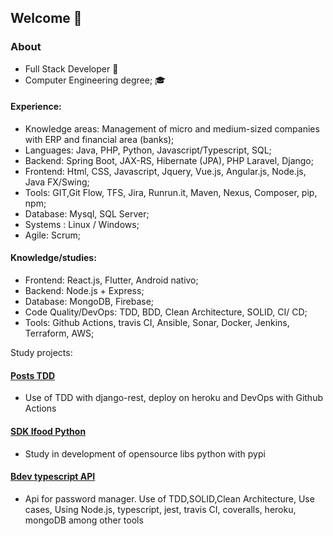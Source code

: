## Welcome 👋
### About
* Full Stack Developer 🧐
* Computer Engineering degree; 🎓
              
#### Experience:
* Knowledge areas: Management of micro and medium-sized companies with ERP and financial area (banks);
* Languages: Java, PHP, Python, Javascript/Typescript, SQL;
* Backend: Spring Boot, JAX-RS, Hibernate (JPA), PHP Laravel, Django;
* Frontend: Html, CSS, Javascript, Jquery, Vue.js, Angular.js, Node.js, Java FX/Swing;
* Tools: GIT,Git Flow, TFS, Jira, Runrun.it, Maven, Nexus, Composer, pip, npm;   
* Database: Mysql, SQL Server;
* Systems : Linux / Windows;
* Agile: Scrum;

#### Knowledge/studies:
* Frontend: React.js, Flutter, Android nativo;
* Backend: Node.js + Express;
* Database: MongoDB, Firebase;
* Code Quality/DevOps: TDD, BDD, Clean Architecture, SOLID,  CI/ CD;
* Tools: Github Actions, travis CI, Ansible, Sonar, Docker, Jenkins, Terraform, AWS;

Study projects:

#### [Posts TDD](https://github.com/micael95/posts-tdd-django)
* Use of TDD with django-rest, deploy on heroku and DevOps with Github Actions
#### [SDK Ifood Python](https://github.com/micael95/sdk-ifood-python)
* Study in development of opensource libs python with pypi
#### [Bdev typescript API](https://github.com/micael95/bdev_ts_api)
* Api for password manager. Use of TDD,SOLID,Clean Architecture, Use cases, Using Node.js, typescript, jest, travis CI, coveralls, heroku, mongoDB among other tools


